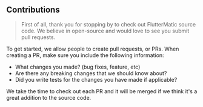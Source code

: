 ## Contributions
> First of all, thank you for stopping by to check out FlutterMatic source code. We believe in open-source and would love to see you submit pull requests.

To get started, we allow people to create pull requests, or PRs. When creating a PR, make sure you include the following information:
  - What changes you made? (bug fixes, feature, etc)
  - Are there any breaking changes that we should know about?
  - Did you write tests for the changes you have made if applicable?
  
We take the time to check out each PR and it will be merged if we think it's a great addition to the source code.
